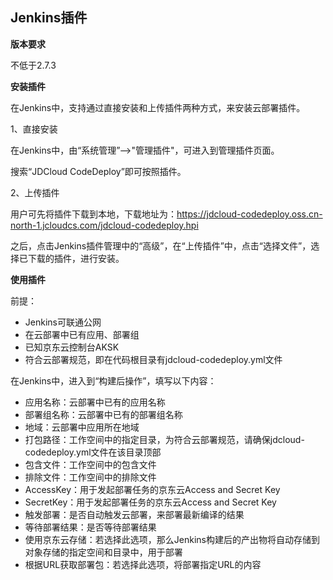 ## Jenkins插件

**版本要求**

不低于2.7.3


**安装插件**

在Jenkins中，支持通过直接安装和上传插件两种方式，来安装云部署插件。

1、直接安装

在Jenkins中，由“系统管理”-->"管理插件"，可进入到管理插件页面。

搜索“JDCloud CodeDeploy”即可按照插件。

2、上传插件

用户可先将插件下载到本地，下载地址为：https://jdcloud-codedeploy.oss.cn-north-1.jcloudcs.com/jdcloud-codedeploy.hpi

之后，点击Jenkins插件管理中的“高级”，在“上传插件”中，点击“选择文件”，选择已下载的插件，进行安装。

**使用插件**

前提：

- Jenkins可联通公网
- 在云部署中已有应用、部署组
- 已知京东云控制台AKSK
- 符合云部署规范，即在代码根目录有jdcloud-codedeploy.yml文件

在Jenkins中，进入到“构建后操作”，填写以下内容：

- 应用名称：云部署中已有的应用名称
- 部署组名称：云部署中已有的部署组名称
- 地域：云部署中应用所在地域
- 打包路径：工作空间中的指定目录，为符合云部署规范，请确保jdcloud-codedeploy.yml文件在该目录顶部
- 包含文件：工作空间中的包含文件
- 排除文件：工作空间中的排除文件
- AccessKey：用于发起部署任务的京东云Access and Secret Key
- SecretKey：用于发起部署任务的京东云Access and Secret Key
- 触发部署：是否自动触发云部署，来部署最新编译的结果
- 等待部署结果：是否等待部署结果
- 使用京东云存储：若选择此选项，那么Jenkins构建后的产出物将自动存储到对象存储的指定空间和目录中，用于部署
- 根据URL获取部署包：若选择此选项，将部署指定URL的内容


